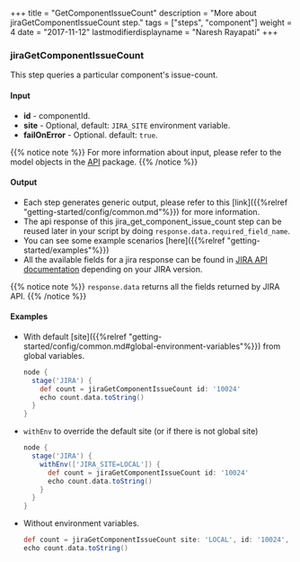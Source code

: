 +++
title = "GetComponentIssueCount"
description = "More about jiraGetComponentIssueCount step."
tags = ["steps", "component"]
weight = 4
date = "2017-11-12"
lastmodifierdisplayname = "Naresh Rayapati"
+++

### jiraGetComponentIssueCount

This step queries a particular component's issue-count.

#### Input

* **id** - componentId.
* **site** - Optional, default: `JIRA_SITE` environment variable.
* **failOnError** - Optional. default: `true`.

{{% notice note %}}
For more information about input, please refer to the model objects in the [API](https://github.com/jenkinsci/jira-steps-plugin/tree/master/src/main/java/org/thoughtslive/jenkins/plugins/jira/api) package.
{{% /notice %}}

#### Output

* Each step generates generic output, please refer to this [link]({{%relref "getting-started/config/common.md"%}}) for more information.
* The api response of this jira_get_component_issue_count step can be reused later in your script by doing `response.data.required_field_name`.
* You can see some example scenarios [here]({{%relref "getting-started/examples"%}})
* All the available fields for a jira response can be found in [JIRA API documentation](https://docs.atlassian.com/jira/REST/) depending on your JIRA version.

{{% notice note %}}
`response.data` returns all the fields returned by JIRA API.
{{% /notice %}}

#### Examples

* With default [site]({{%relref "getting-started/config/common.md#global-environment-variables"%}}) from global variables.

    ```groovy
    node {
      stage('JIRA') {
        def count = jiraGetComponentIssueCount id: '10024'
        echo count.data.toString()
      }
    }
    ```
* `withEnv` to override the default site (or if there is not global site)

    ```groovy
    node {
      stage('JIRA') {
        withEnv(['JIRA_SITE=LOCAL']) {
          def count = jiraGetComponentIssueCount id: '10024'
          echo count.data.toString()
        }
      }
    }
    ```
* Without environment variables.

    ```groovy
    def count = jiraGetComponentIssueCount site: 'LOCAL', id: '10024', failOnError: false
    echo count.data.toString()
    ```

